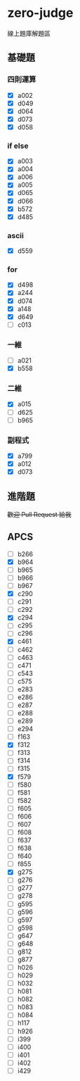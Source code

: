 # zero-judge
線上題庫解題區

## 基礎題

### 四則運算
- [x] a002
- [x] d049
- [x] d064
- [x] d073
- [x] d058

### if else
- [x] a003
- [x] a004
- [x] a006
- [x] a005
- [x] d065
- [x] d066
- [x] b572
- [x] d485

### ascii
- [x] d559

### for
- [x] d498
- [x] a244
- [x] d074
- [x] a148
- [x] d649
- [ ] c013

### 一維
- [ ] a021
- [x] b558

### 二維
- [x] a015
- [ ] d625
- [ ] b965

### 副程式
- [x] a799
- [x] a012
- [x] d073

## 進階題

~~歡迎 Pull Request 給我~~

## APCS

- [ ] b266
- [x] b964
- [ ] b965
- [ ] b966
- [ ] b967
- [x] c290
- [ ] c291
- [ ] c292
- [x] c294
- [ ] c295
- [ ] c296
- [x] c461
- [ ] c462
- [ ] c463
- [ ] c471
- [ ] c543
- [ ] c575
- [ ] e283
- [ ] e286
- [ ] e287
- [ ] e288
- [ ] e289
- [ ] e294
- [ ] f163
- [x] f312
- [ ] f313
- [ ] f314
- [ ] f315
- [x] f579
- [ ] f580
- [ ] f581
- [ ] f582
- [ ] f605
- [ ] f606
- [ ] f607
- [ ] f608
- [ ] f637
- [ ] f638
- [ ] f640
- [ ] f855
- [x] g275
- [ ] g276
- [ ] g277
- [ ] g278
- [ ] g595
- [ ] g596
- [ ] g597
- [ ] g598
- [ ] g647
- [ ] g648
- [ ] g812
- [ ] g877
- [ ] h026
- [ ] h029
- [ ] h032
- [ ] h081
- [ ] h082
- [ ] h083
- [ ] h084
- [ ] h117
- [ ] h926
- [ ] i399
- [ ] i400
- [ ] i401
- [ ] i402
- [ ] i429